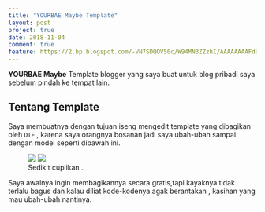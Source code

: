 ```yaml
---
title: "YOURBAE Maybe Template"
layout: post
project: true
date: 2018-11-04
comment: true
feature: https://2.bp.blogspot.com/-VN7SDQOV50c/W94MN3ZZzhI/AAAAAAAAFdU/vmsfu2EaD5U_nJvXIHfGi-INMPTPfgJLACLcBGAs/s1600/coding.jpg
---
```


**YOURBAE Maybe** Template blogger yang saya buat untuk blog pribadi saya sebelum pindah ke tempat lain.

## Tentang Template
Saya membuatnya dengan tujuan iseng mengedit template yang dibagikan oleh `DTE` , karena saya orangnya bosanan jadi saya ubah-ubah sampai dengan model seperti dibawah ini.
<figure class="half">
	<img src="https://3.bp.blogspot.com/--E602hx_mmU/W94LpisTY4I/AAAAAAAAFdE/Ie4KlOw5N78fzfBwaOpMZM9TktRyM8wNACLcBGAs/s1600/homepage.png">
	<img src="https://3.bp.blogspot.com/-34ZpefeEyXU/W94LsB9B58I/AAAAAAAAFdI/WgjYpDAvUdor83KgRGFuEWcJ9RR27NgfwCLcBGAs/s1600/post.png">
	<figcaption>Sedikit cuplikan .</figcaption>
</figure>
Saya awalnya ingin membagikannya secara gratis,tapi kayaknya tidak terlalu bagus dan kalau diliat kode-kodenya agak berantakan , kasihan yang mau ubah-ubah nantinya.

